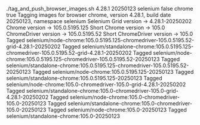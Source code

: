 ./tag_and_push_browser_images.sh 4.28.1 20250123 selenium false chrome true
Tagging images for browser chrome, version 4.28.1, build date 20250123, namespace selenium
Selenium Grid version -> 4.28.1-20250202
Chrome version -> 105.0.5195.125
Short Chrome version -> 105.0
ChromeDriver version -> 105.0.5195.52
Short ChromeDriver version -> 105.0
Tagged selenium/node-chrome:105.0.5195.125-chromedriver-105.0.5195.52-grid-4.28.1-20250202
Tagged selenium/standalone-chrome:105.0.5195.125-chromedriver-105.0.5195.52-grid-4.28.1-20250202
Tagged selenium/node-chrome:105.0.5195.125-chromedriver-105.0.5195.52-20250123
Tagged selenium/standalone-chrome:105.0.5195.125-chromedriver-105.0.5195.52-20250123
Tagged selenium/node-chrome:105.0.5195.125-20250123
Tagged selenium/standalone-chrome:105.0.5195.125-20250123
Tagged selenium/node-chrome:105.0-chromedriver-105.0-grid-4.28.1-20250202
Tagged selenium/standalone-chrome:105.0-chromedriver-105.0-grid-4.28.1-20250202
Tagged selenium/node-chrome:105.0-chromedriver-105.0-20250123
Tagged selenium/standalone-chrome:105.0-chromedriver-105.0-20250123
Tagged selenium/node-chrome:105.0-20250123
Tagged selenium/standalone-chrome:105.0-20250123
